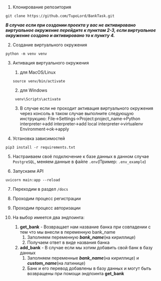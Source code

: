 1. Клонирование репозитория

```shell
git clone https://github.com/TupoLord/BankTask.git
```

***В случае если при создании проекта у вас не активировано виртуальное окружение перейдите к пунктам 2-3, если виртуальное окружение создано и активировано то к пункту 4.***

2. Создание виртуального окружения

```shell
python -m venv venv
```

3. Активация виртуального окружения
    1. для MacOS/Linux
    ```shell
    source venv/bin/activate
    ```
   2. для Windows
   ```shell
    venv\Scripts\activate
    ```
    3. В случае если не проходит активация виртуального окружения через консоль в таком случае выполните следующую инструкцию:
File->Settings->Project:project_name->Python interpreter->add interpreter->add local interpreter->virtualenv Environment->ok->apply


4. Установка зависимостей

```shell
pip3 install -r requirements.txt
```

5. Настраиваем своё подключение к базе данных в данном случае ```PostgreSQL```, меняем данные в файле ```.env```(Пример:
   ```.env_example```)

6. Запускаем API

```shell
uvicorn main:app --reload
```

7. Переходим в раздел ```/docs```

8. Проходим процесс регистрации

9. Проходим процесс авторизации

10. На выбор имеется два эндпоинта:

    1. **get_bank** - Возвращает нам название банка при совпадении с тем что мы внесли в переменную bank_name
        1. Заполняем переменную ***bank_name***(на кириллице)
        2. Получаем ответ в виде названия банка
    2. **add_bank** - В случае если мы хотим добавить свой банк в базу данных
        1. Заполняем переменные ***bank_name***(на кириллице) и ***custom_name***(на латинице)
        2. Банк и его перевод добавлены в базу данных и могут быть возвращены при помощи эндпоинта **get_bank**

